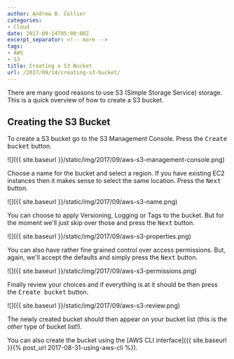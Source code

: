 ```yaml
---
author: Andrew B. Collier
categories:
- Cloud
date: 2017-09-14T05:00:00Z
excerpt_separator: <!-- more -->
tags:
- AWS
- S3
title: Creating a S3 Bucket
url: /2017/09/14/creating-s3-bucket/
---
```


There are many good reasons to use S3 (Simple Storage Service) storage. This is a quick overview of how to create a S3 bucket.

<!--more-->

## Creating the S3 Bucket

To create a S3 bucket go to the S3 Management Console. Press the <kbd class="bg-primary nobreak">Create bucket</kbd> button.

![]({{ site.baseurl }}/static/img/2017/09/aws-s3-management-console.png)

Choose a name for the bucket and select a region. If you have existing EC2 instances then it makes sense to select the same location. Press the <kbd class="bg-primary nobreak">Next</kbd> button.

![]({{ site.baseurl }}/static/img/2017/09/aws-s3-name.png)

You can choose to apply Versioning, Logging or Tags to the bucket. But for the moment we'll just skip over those and press the <kbd class="bg-primary nobreak">Next</kbd> button.

![]({{ site.baseurl }}/static/img/2017/09/aws-s3-properties.png)

You can also have rather fine grained control over access permissions. But, again, we'll accept the defaults and simply press the <kbd class="bg-primary nobreak">Next</kbd> button.

![]({{ site.baseurl }}/static/img/2017/09/aws-s3-permissions.png)

Finally review your choices and if everything is at it should be then press the <kbd class="bg-primary nobreak">Create bucket</kbd> button.

![]({{ site.baseurl }}/static/img/2017/09/aws-s3-review.png)

The newly created bucket should then appear on your bucket list (this is the *other* type of bucket list!).

You can also create the bucket using the [AWS CLI interface]({{ site.baseurl }}{% post_url 2017-08-31-using-aws-cli %}).